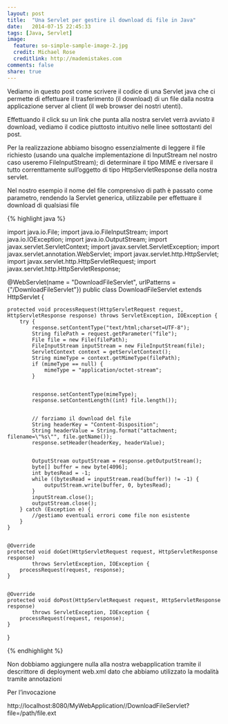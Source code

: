 ```yaml
---
layout: post
title:  "﻿Una Servlet per gestire il download di file in Java"
date:   2014-07-15 22:45:33
tags: [Java, Servlet]
image:
  feature: so-simple-sample-image-2.jpg
  credit: Michael Rose
  creditlink: http://mademistakes.com
comments: false
share: true
---
```


Vediamo in questo post come scrivere il codice di una Servlet java che ci permette di effettuare il trasferimento (il download) di un file dalla nostra applicazione server al client
(il web browser dei nostri utenti).


Effettuando il click su un link che punta alla nostra servlet verrà avviato il download, vediamo il codice piuttosto intuitivo nelle linee sottostanti del post.


Per la realizzazione abbiamo bisogno essenzialmente di leggere il file richiesto (usando una qualche implementazione di InputStream nel nostro caso useremo FileInputStream); di
determinare il tipo MIME e riversare il tutto correnttamente sull’oggetto di tipo HttpServletResponse della nostra servlet.


Nel nostro esempio il nome del file comprensivo di path è passato come parametro, rendendo la Servlet generica, utilizzabile per effettuare il download di qualsiasi file

{% highlight java %}

import java.io.File;
import java.io.FileInputStream;
import java.io.IOException;
import java.io.OutputStream;
import javax.servlet.ServletContext;
import javax.servlet.ServletException;
import javax.servlet.annotation.WebServlet;
import javax.servlet.http.HttpServlet;
import javax.servlet.http.HttpServletRequest;
import javax.servlet.http.HttpServletResponse;


@WebServlet(name = "DownloadFileServlet", urlPatterns = {"/DownloadFileServlet"})
public class DownloadFileServlet extends HttpServlet {


    protected void processRequest(HttpServletRequest request, HttpServletResponse response) throws ServletException, IOException {
        try {
            response.setContentType("text/html;charset=UTF-8");
            String filePath = request.getParameter("file");
            File file = new File(filePath);
            FileInputStream inputStream = new FileInputStream(file);
            ServletContext context = getServletContext();
            String mimeType = context.getMimeType(filePath);
            if (mimeType == null) {
                mimeType = "application/octet-stream";
            }


            response.setContentType(mimeType);
            response.setContentLength((int) file.length());


            // forziamo il download del file
            String headerKey = "Content-Disposition";
            String headerValue = String.format("attachment; filename=\"%s\"", file.getName());
            response.setHeader(headerKey, headerValue);


            OutputStream outputStream = response.getOutputStream();
            byte[] buffer = new byte[4096];
            int bytesRead = -1;
            while ((bytesRead = inputStream.read(buffer)) != -1) {
                outputStream.write(buffer, 0, bytesRead);
            }
            inputStream.close();
            outputStream.close();
        } catch (Exception e) {
            //gestiamo eventuali errori come file non esistente
        }
    }


    @Override
    protected void doGet(HttpServletRequest request, HttpServletResponse response)
            throws ServletException, IOException {
        processRequest(request, response);
    }


    @Override
    protected void doPost(HttpServletRequest request, HttpServletResponse response)
            throws ServletException, IOException {
        processRequest(request, response);
    }


}

{% endhighlight %}

Non dobbiamo aggiungere nulla alla nostra webapplication tramite il descrittore di deployment web.xml dato che abbiamo utilizzato la modalità tramite annotazioni


Per l’invocazione 


http://localhost:8080/MyWebApplication//DownloadFileServlet?file=/path/file.ext
